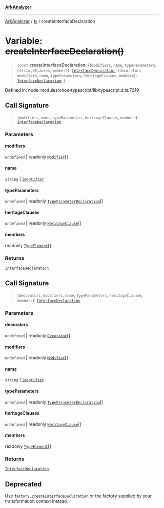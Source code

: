[**ArkAnalyzer**](../../../../README.md)

***

[ArkAnalyzer](../../../../globals.md) / [ts](../README.md) / createInterfaceDeclaration

# Variable: ~~createInterfaceDeclaration()~~

> `const` **createInterfaceDeclaration**: \{(`modifiers`, `name`, `typeParameters`, `heritageClauses`, `members`): [`InterfaceDeclaration`](../interfaces/InterfaceDeclaration.md); (`decorators`, `modifiers`, `name`, `typeParameters`, `heritageClauses`, `members`): [`InterfaceDeclaration`](../interfaces/InterfaceDeclaration.md); \}

Defined in: node\_modules/ohos-typescript/lib/typescript.d.ts:7919

## Call Signature

> (`modifiers`, `name`, `typeParameters`, `heritageClauses`, `members`): [`InterfaceDeclaration`](../interfaces/InterfaceDeclaration.md)

### Parameters

#### modifiers

`undefined` | readonly [`Modifier`](../type-aliases/Modifier.md)[]

#### name

`string` | [`Identifier`](../interfaces/Identifier.md)

#### typeParameters

`undefined` | readonly [`TypeParameterDeclaration`](../interfaces/TypeParameterDeclaration.md)[]

#### heritageClauses

`undefined` | readonly [`HeritageClause`](../interfaces/HeritageClause.md)[]

#### members

readonly [`TypeElement`](../interfaces/TypeElement.md)[]

### Returns

[`InterfaceDeclaration`](../interfaces/InterfaceDeclaration.md)

## Call Signature

> (`decorators`, `modifiers`, `name`, `typeParameters`, `heritageClauses`, `members`): [`InterfaceDeclaration`](../interfaces/InterfaceDeclaration.md)

### Parameters

#### decorators

`undefined` | readonly [`Decorator`](../interfaces/Decorator.md)[]

#### modifiers

`undefined` | readonly [`Modifier`](../type-aliases/Modifier.md)[]

#### name

`string` | [`Identifier`](../interfaces/Identifier.md)

#### typeParameters

`undefined` | readonly [`TypeParameterDeclaration`](../interfaces/TypeParameterDeclaration.md)[]

#### heritageClauses

`undefined` | readonly [`HeritageClause`](../interfaces/HeritageClause.md)[]

#### members

readonly [`TypeElement`](../interfaces/TypeElement.md)[]

### Returns

[`InterfaceDeclaration`](../interfaces/InterfaceDeclaration.md)

## Deprecated

Use `factory.createInterfaceDeclaration` or the factory supplied by your transformation context instead.
